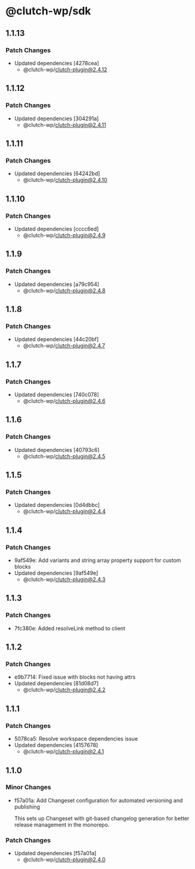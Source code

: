 # @clutch-wp/sdk

## 1.1.13

### Patch Changes

- Updated dependencies [4278cea]
  - @clutch-wp/clutch-plugin@2.4.12

## 1.1.12

### Patch Changes

- Updated dependencies [304291a]
  - @clutch-wp/clutch-plugin@2.4.11

## 1.1.11

### Patch Changes

- Updated dependencies [64242bd]
  - @clutch-wp/clutch-plugin@2.4.10

## 1.1.10

### Patch Changes

- Updated dependencies [cccc6ed]
  - @clutch-wp/clutch-plugin@2.4.9

## 1.1.9

### Patch Changes

- Updated dependencies [a79c954]
  - @clutch-wp/clutch-plugin@2.4.8

## 1.1.8

### Patch Changes

- Updated dependencies [44c20bf]
  - @clutch-wp/clutch-plugin@2.4.7

## 1.1.7

### Patch Changes

- Updated dependencies [740c078]
  - @clutch-wp/clutch-plugin@2.4.6

## 1.1.6

### Patch Changes

- Updated dependencies [40793c6]
  - @clutch-wp/clutch-plugin@2.4.5

## 1.1.5

### Patch Changes

- Updated dependencies [0d4dbbc]
  - @clutch-wp/clutch-plugin@2.4.4

## 1.1.4

### Patch Changes

- 9af549e: Add variants and string array property support for custom blocks
- Updated dependencies [9af549e]
  - @clutch-wp/clutch-plugin@2.4.3

## 1.1.3

### Patch Changes

- 7fc380e: Added resolveLink method to client

## 1.1.2

### Patch Changes

- e9b7714: Fixed issue with blocks not having attrs
- Updated dependencies [81d08d7]
  - @clutch-wp/clutch-plugin@2.4.2

## 1.1.1

### Patch Changes

- 5078ca5: Resolve workspace dependencies issue
- Updated dependencies [4157678]
  - @clutch-wp/clutch-plugin@2.4.1

## 1.1.0

### Minor Changes

- f57a01a: Add Changeset configuration for automated versioning and publishing

  This sets up Changeset with git-based changelog generation for better release management in the monorepo.

### Patch Changes

- Updated dependencies [f57a01a]
  - @clutch-wp/clutch-plugin@2.4.0
